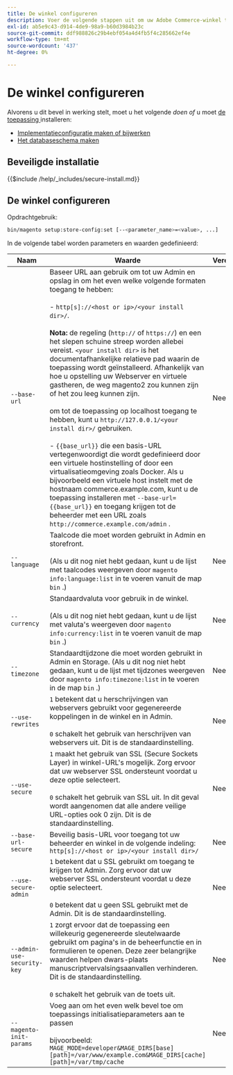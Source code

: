 ```yaml
---
title: De winkel configureren
description: Voer de volgende stappen uit om uw Adobe Commerce-winkel te configureren.
exl-id: ab5e9c43-d914-4de9-98a9-b60d3984b23c
source-git-commit: ddf988826c29b4ebf054a4d4fb5f4c285662ef4e
workflow-type: tm+mt
source-wordcount: '437'
ht-degree: 0%

---
```


# De winkel configureren

Alvorens u dit bevel in werking stelt, moet u het volgende *doen of* u moet [ de toepassing ](../advanced.md) installeren:

* [Implementatieconfiguratie maken of bijwerken](deployment.md)
* [Het databaseschema maken](database.md)

## Beveiligde installatie

{{$include /help/_includes/secure-install.md}}

## De winkel configureren

Opdrachtgebruik:

```bash
bin/magento setup:store-config:set [--<parameter_name>=<value>, ...]
```

In de volgende tabel worden parameters en waarden gedefinieerd:

| Naam | Waarde | Vereist? |
|--- |--- |--- |
| `--base-url` | Baseer URL aan gebruik om tot uw Admin en opslag in om het even welke volgende formaten toegang te hebben:<br><br> - `http[s]://<host or ip>/<your install dir>/`.<br><br>**Nota:** de regeling (`http://` of `https://`) en een het slepen schuine streep worden allebei vereist. `<your install dir>` is het documentafhankelijke relatieve pad waarin de toepassing wordt geïnstalleerd. Afhankelijk van hoe u opstelling uw Webserver en virtuele gastheren, de weg magento2 zou kunnen zijn of het zou leeg kunnen zijn.<br><br> om tot de toepassing op localhost toegang te hebben, kunt u `http://127.0.0.1/<your install dir>/` gebruiken.<br><br> - `{{base_url}}` die een basis-URL vertegenwoordigt die wordt gedefinieerd door een virtuele hostinstelling of door een virtualisatieomgeving zoals Docker. Als u bijvoorbeeld een virtuele host instelt met de hostnaam commerce.example.com, kunt u de toepassing installeren met `--base-url={{base_url}}` en toegang krijgen tot de beheerder met een URL zoals `http://commerce.example.com/admin` . | Nee |
| `--language` | Taalcode die moet worden gebruikt in Admin en storefront.<br><br> (Als u dit nog niet hebt gedaan, kunt u de lijst met taalcodes weergeven door `magento info:language:list` in te voeren vanuit de map `bin` .) | Nee |
| `--currency` | Standaardvaluta voor gebruik in de winkel. <br><br> (Als u dit nog niet hebt gedaan, kunt u de lijst met valuta&#39;s weergeven door `magento info:currency:list` in te voeren vanuit de map `bin` .) | Nee |
| `--timezone` | Standaardtijdzone die moet worden gebruikt in Admin en Storage. (Als u dit nog niet hebt gedaan, kunt u de lijst met tijdzones weergeven door `magento info:timezone:list` in te voeren in de map `bin` .) | Nee |
| `--use-rewrites` | `1` betekent dat u herschrijvingen van webservers gebruikt voor gegenereerde koppelingen in de winkel en in Admin.<br><br>`0` schakelt het gebruik van herschrijven van webservers uit. Dit is de standaardinstelling. | Nee |
| `--use-secure` | `1` maakt het gebruik van SSL (Secure Sockets Layer) in winkel-URL&#39;s mogelijk. Zorg ervoor dat uw webserver SSL ondersteunt voordat u deze optie selecteert.<br><br>`0` schakelt het gebruik van SSL uit. In dit geval wordt aangenomen dat alle andere veilige URL-opties ook 0 zijn. Dit is de standaardinstelling. | Nee |
| `--base-url-secure` | Beveilig basis-URL voor toegang tot uw beheerder en winkel in de volgende indeling: `http[s]://<host or ip>/<your install dir>/` | Nee |
| `--use-secure-admin` | `1` betekent dat u SSL gebruikt om toegang te krijgen tot Admin. Zorg ervoor dat uw webserver SSL ondersteunt voordat u deze optie selecteert.<br><br>`0` betekent dat u geen SSL gebruikt met de Admin. Dit is de standaardinstelling. | Nee |
| `--admin-use-security-key` | `1` zorgt ervoor dat de toepassing een willekeurig gegenereerde sleutelwaarde gebruikt om pagina&#39;s in de beheerfunctie en in formulieren te openen. Deze zeer belangrijke waarden helpen dwars-plaats manuscriptvervalsingsaanvallen verhinderen. Dit is de standaardinstelling.<br/><br/>`0` schakelt het gebruik van de toets uit. | Nee |
| `--magento-init-params` | Voeg aan om het even welk bevel toe om toepassings initialisatieparameters aan te passen <br/><br/> bijvoorbeeld: `MAGE_MODE=developer&MAGE_DIRS[base][path]=/var/www/example.com&MAGE_DIRS[cache][path]=/var/tmp/cache` | Nee |

